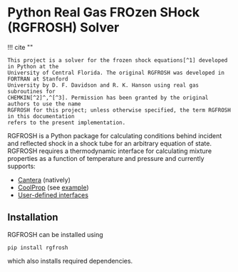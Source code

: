 # Python Real Gas FROzen SHock (RGFROSH) Solver

!!! cite ""
    
    This project is a solver for the frozen shock equations[^1] developed in Python at the
    University of Central Florida. The original RGFROSH was developed in FORTRAN at Stanford 
    University by D. F. Davidson and R. K. Hanson using real gas subroutines for 
    CHEMKIN[^2]^,^[^3]. Permission has been granted by the original authors to use the name 
    RGFROSH for this project; unless otherwise specified, the term RGFROSH in this documentation
    refers to the present implementation. 
    

RGFROSH is a Python package for calculating conditions behind incident and reflected shock in
a shock tube for an arbitrary equation of state. RGFROSH requires a thermodynamic interface 
for calculating mixture properties as a function of temperature and pressure and currently supports:

- [Cantera](https://github.com/cantera/cantera) (natively)
- [CoolProp](https://github.com/CoolProp/CoolProp) (see [example](guide/#coolprop-example)) 
- [User-defined interfaces](guide/#user-defined-interfaces)



## Installation

RGFROSH can be installed using

```
pip install rgfrosh
```

which also installs required dependencies.

[^1]: Davidson, D.F. and Hanson, R.K. (1996), Real Gas Corrections in Shock Tube Studies 
at High Pressures. Isr. J. Chem., 36: 321-326. 
[https://doi.org/10.1002/ijch.199600044](https://doi.org/10.1002/ijch.199600044)
[^2]: P. Barry Butler, "Real Gas Equations of State for Chemkin" Sandia Report No. 
SAND88-3188 (1988). [https://doi.org/10.2172/6224858](https://doi.org/10.2172/6224858)
[^3]: R. G. Schmitt, P. B. Butler, N. B. French "Chemkin real gas: a Fortran package for 
analaysis of thermodynamic properties and chemical kinetics in non-ideal systems," 
U. of Iowa Report UIME PPB 93-006 (1994).
